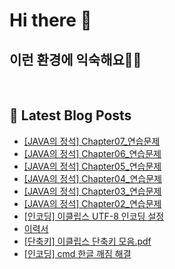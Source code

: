 # Hi there 👋

## 이런 환경에 익숙해요✍🏼

<p>
  <img alt="" src="https://img.shields.io/badge/SpringBoot-6DB33F?style=flat&logo=SpringBoot&logoColor=white"/>
  <img alt="" src="https://img.shields.io/badge/MySQL-4479A1?style=flat-square&logo=MySQL&logoColor=white"/>
  <img alt="" src= "https://img.shields.io/badge/Java-007396?style=flat-square&logo=Java&logoColor=white"/> 
  <img alt="" src= "https://img.shields.io/badge/JavaScript-F7DF1E?style=flat-square&logo=JavaScript&logoColor=white"/> 
</p>

## 📕 Latest Blog Posts

<ul><li><a href='https://howtomakecode.tistory.com/entry/JAVA%EC%9D%98-%EC%A0%95%EC%84%9D-Chapter07%EC%97%B0%EC%8A%B5%EB%AC%B8%EC%A0%9C' target='_blank'>[JAVA의 정석] Chapter07_연습문제</a></li><li><a href='https://howtomakecode.tistory.com/entry/JAVA%EC%9D%98-%EC%A0%95%EC%84%9D-Chapter06%EC%97%B0%EC%8A%B5%EB%AC%B8%EC%A0%9C' target='_blank'>[JAVA의 정석] Chapter06_연습문제</a></li><li><a href='https://howtomakecode.tistory.com/entry/%EA%B0%9C%EB%85%90JAVA%EC%9D%98-%EC%A0%95%EC%84%9D-Chapter05%EC%97%B0%EC%8A%B5%EB%AC%B8%EC%A0%9C' target='_blank'>[JAVA의 정석] Chapter05_연습문제</a></li><li><a href='https://howtomakecode.tistory.com/entry/JAVA%EC%9D%98-%EC%A0%95%EC%84%9D-Chapter04%EC%97%B0%EC%8A%B5%EB%AC%B8%EC%A0%9C' target='_blank'>[JAVA의 정석] Chapter04_연습문제</a></li><li><a href='https://howtomakecode.tistory.com/entry/JAVA%EC%9D%98-%EC%A0%95%EC%84%9D-Chapter03%EC%97%B0%EC%8A%B5%EB%AC%B8%EC%A0%9C' target='_blank'>[JAVA의 정석] Chapter03_연습문제</a></li><li><a href='https://howtomakecode.tistory.com/entry/JAVA%EC%9D%98-%EC%A0%95%EC%84%9D-Chapter02%EC%97%B0%EC%8A%B5%EB%AC%B8%EC%A0%9C' target='_blank'>[JAVA의 정석] Chapter02_연습문제</a></li><li><a href='https://howtomakecode.tistory.com/entry/%EC%9D%B8%EC%BD%94%EB%94%A9-%EC%9D%B4%ED%81%B4%EB%A6%BD%EC%8A%A4-UTF-8-%EC%9D%B8%EC%BD%94%EB%94%A9-%EC%84%A4%EC%A0%95' target='_blank'>[인코딩] 이클립스 UTF-8 인코딩 설정</a></li><li><a href='https://howtomakecode.tistory.com/pages/%EC%9D%B4%EB%A0%A5%EC%84%9C' target='_blank'>이력서</a></li><li><a href='https://howtomakecode.tistory.com/entry/%EB%8B%A8%EC%B6%95%ED%82%A4-%EC%9D%B4%ED%81%B4%EB%A6%BD%EC%8A%A4-%EB%8B%A8%EC%B6%95%ED%82%A4-%EB%AA%A8%EC%9D%8Cpdf' target='_blank'>[단축키] 이클립스 단축키 모음.pdf</a></li><li><a href='https://howtomakecode.tistory.com/entry/%EC%9D%B8%EC%BD%94%EB%94%A9-cmd-%ED%95%9C%EA%B8%80-%EA%B9%A8%EC%A7%90-%ED%95%B4%EA%B2%B0' target='_blank'>[인코딩] cmd 한글 깨짐 해결</a></li></ul>